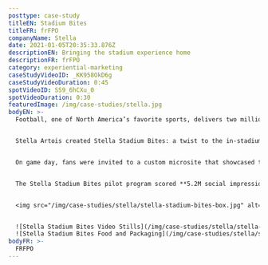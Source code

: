```yaml
---
posttype: case-study
titleEN: Stadium Bites
titleFR: frFPO
companyName: Stella
date: 2021-01-05T20:35:33.876Z
descriptionEN: Bringing the stadium experience home
descriptionFR: frFPO
category: experiential-marketing
caseStudyVideoID: _KK958OkD6g
caseStudyVideoDuration: 0:45
spotVideoID: SS9_6hCXu_0
spotVideoDuration: 0:30
featuredImage: /img/case-studies/stella.jpg
bodyEN: >-
  Football, one of North America’s favorite sports, delivers two million fans to stadiums on game day. Celebrating their city pride and team with beer and local food favorites. But in 2020, the global pandemic sidelined fans, forcing them to cheer from home as cardboard versions of themselves sat idle in the stadium seats. Preventing them to savor the one stadium experience they missed the most – the bites.


  Stella Artois created Stella Stadium Bites: a twist to the in-stadium suite experience that delivered classic stadium food to fans’ homes on game day. Supported by one of the NFL’s largest fan base, The New York Giants, Stella huddled in the kitchen with legendary New York Giants’ alumnus, Victor Cruz, and James Beard award-winning celebrity chef, Daniela Soto-Innes, to inspire and elevate its own food playbook.


  On game day, fans were invited to a custom microsite that showcased these mouthwatering bites. Fans were able to order a 6-pack of cold Stella Artois, their choice of food, and choose a delivery time slot between 4-10 pm on game day. Every order was delivered in Stella’s own premium way: with two custom engraved Chalices and a donation note made out on the fan’s behalf to the Food Bank of New York City.


  The Stella Stadium Bites pilot program scored **5.2M social impressions, 100% positive consumer sentiment** and **27.1M PR impressions** from celebrities and media outlets, attracting the attention of new and potential team partnerships. Because of its success, the program continues to expand and evolve, converting a new consumer base – sports fans – to Stella.


  <img src="/img/case-studies/stella/stella-stadium-bites-box.jpg" alt="Stella Stadium Bites Box" caption="Testing caption" />


  ![Stella Stadium Bites Video Stills](/img/case-studies/stella/stella-stadium-bites-stills.jpg)
  ![Stella Stadium Bites Food and Packaging](/img/case-studies/stella/stella-stadium-bites-packaging.jpg)
bodyFR: >-
  FRFPO
---
```

